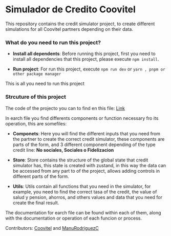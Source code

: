 # Simulador de Credito Coovitel

This repository contains the credit simulator project, to create different simulations for all Coovitel partners depending on their data.

### What do you need to run this project?

- __Install all dependents__:
Before running this project, first you need to install all dependencies that this project, please execute `npm install`.

- __Run project__:
For run this project, execute `npm run dev` or `yarn , pnpm or other package manager`

This is all you need to run this project

### Strcuture of this project

The code of the projecto you can to find en this file: [Link](https://github.com/COOVITEL/simulador-credito/tree/master/src)

In earch file you find differents components or function necessary fro its operation, this are somefiles:

- __Componets__: Here you will find the different inputs that you need from the partner to create the correct credit simulator, these components are parts of the form, and 3 different component depending of the type credit line: **No sociales, Sociales o Fidelizacion**

- __Store__: Store contains the structure of the global state that credit simulator has, this state is created with zustand, in this way the data can be accessed from any part to of the project, allows adding controls in different parts of the form.

- __Utils__: Utils contain all functions that you need in the simulator, for example, you need to find the correct tasa of the credit, the value of salud y pension, ahorros, and others values and data that you need for create the final result.


The documentation for earch file can be found within each of them, along with the documentation or operation of each funcion or process.


Contributors: [Coovitel](https://github.com/COOVITEL) and [ManuRodriguezC](https://github.com/ManuRodriguezC)